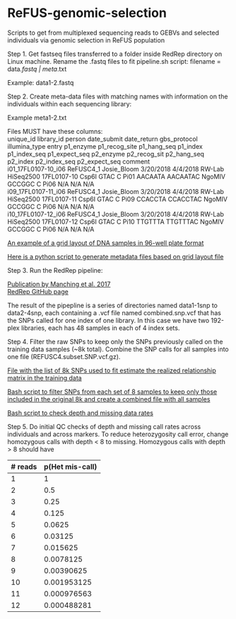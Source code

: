 # ReFUS-genomic-selection
Scripts to get from multiplexed sequencing reads to GEBVs and selected individuals via genomic selection in ReFUS population

Step 1. Get fastseq files transferred to a folder inside RedRep directory on Linux machine. Rename the .fastq files to fit pipeline.sh script:
filename = data<lib>_<index>.fastq | meta<lib>_<index>.txt

Example: data1-2.fastq

Step 2. Create meta-data files with matching names with information on the individuals within each sequencing library:

Example meta1-2.txt

Files MUST have these columns:  
unique_id	library_id	person	date_submit	date_return	gbs_protocol	illumina_type	entry	p1_enzyme	p1_recog_site	p1_hang_seq	p1_index	p1_index_seq	p1_expect_seq	p2_enzyme	p2_recog_sit	p2_hang_seq	p2_index	p2_index_seq	p2_expect_seq	comment  
i01_17FL0107-10_i06	ReFUSC4_1	Josie_Bloom	3/20/2018	4/4/2018	RW-Lab	HiSeq2500	17FL0107-10	Csp6I	GTAC	C	Pi01	AACAATA	AACAATAC	NgoMIV	GCCGGC	C	Pi06	N/A	N/A	N/A  
i09_17FL0107-11_i06	ReFUSC4_1	Josie_Bloom	3/20/2018	4/4/2018	RW-Lab	HiSeq2500	17FL0107-11	Csp6I	GTAC	C	Pi09	CCACCTA	CCACCTAC	NgoMIV	GCCGGC	C	Pi06	N/A	N/A	N/A  
i10_17FL0107-12_i06	ReFUSC4_1	Josie_Bloom	3/20/2018	4/4/2018	RW-Lab	HiSeq2500	17FL0107-12	Csp6I	GTAC	C	Pi10	TTGTTTA	TTGTTTAC	NgoMIV	GCCGGC	C	Pi06	N/A	N/A	N/A  

[An example of a grid layout of DNA samples in 96-well plate format](https://github.com/ncsumaize/ReFUS-genomic-selection/blob/master/ReFUS%20C4%20NGS%20Library%20plate%20layout.csv)

[Here is a python script to generate metadata files based on grid layout file](https://github.com/ncsumaize/ReFUS-genomic-selection/blob/master/Reformat%20plate%20layouts%20to%20metadata%20files%20for%20RedRep.py)  

Step 3. Run the RedRep pipeline:

[Publication by Manching et al. 2017](http://www.g3journal.org/content/7/7/2161)  
[RedRep GitHub page](https://github.com/UD-CBCB/RedRep)  

The result of the pipepline is a series of directories named data1-1snp to data2-4snp, each containing a .vcf file named combined.snp.vcf that has the SNPs called for one index of one library. In this case we have two 192-plex libraries, each has 48 samples in each of 4 index sets.  

Step 4. Filter the raw SNPs to keep only the SNPs previously called on the training data samples (~8k total).  Combine the SNP calls for all samples into one file (REFUSC4.subset.SNP.vcf.gz).

[File with the list of 8k SNPs used to fit estimate the realized relationship matrix in the training data](https://github.com/ncsumaize/ReFUS-genomic-selection/blob/master/genoRefus_original_training_site_info.txt)

[Bash script to filter SNPs from each set of 8 samples to keep only those included in the original 8k and create a combined file with all samples](https://github.com/ncsumaize/ReFUS-genomic-selection/blob/master/filter_combine_SNPs.sh)

[Bash script to check depth and missing data rates](https://github.com/ncsumaize/ReFUS-genomic-selection/blob/master/filter_SNPs_depth.sh)

Step 5. Do initial QC checks of depth and missing call rates across individuals and across markers. To reduce heterozygosity call error, change homozygous calls with depth < 8 to missing. Homozygous calls with depth > 8 should have  

| # reads	| p(Het mis-call) | 
| ------- |:----------------| 
| 1		    | 1               | 
| 2		    | 0.5             | 
| 3		    | 0.25            | 
| 4	      | 0.125           | 
| 5		    | 0.0625          | 
| 6	      | 0.03125         |
| 7		    | 0.015625        |
| 8		    | 0.0078125       |
| 9		    | 0.00390625      |
| 10	    | 0.001953125     |
| 11	    | 0.000976563     |
| 12	    | 0.000488281     | 





